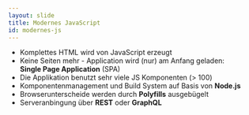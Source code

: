 ```yaml
---
layout: slide
title: Modernes JavaScript
id: modernes-js
---
```

* Komplettes HTML wird von JavaScript erzeugt
* Keine Seiten mehr - Application wird (nur) am Anfang geladen: <br>
  **Single Page Application** (SPA)
* Die Applikation benutzt sehr viele JS Komponenten (> 100)
* Komponentenmanagement und Build System auf Basis von **Node.js**
* Browserunterscheide werden durch **Polyfills** ausgebügelt
* Serveranbingung über **REST** oder **GraphQL**
